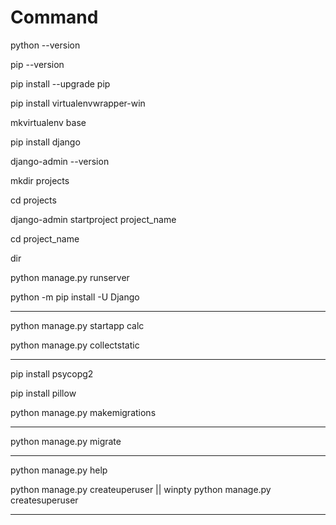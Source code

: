 # Command

python --version

pip --version

pip install --upgrade pip

pip install virtualenvwrapper-win

mkvirtualenv base

pip install django

django-admin --version

mkdir projects

cd projects

django-admin startproject project_name

cd project_name

dir

python manage.py runserver

python -m pip install -U Django

---------------------------------------

python manage.py startapp calc
 
python manage.py collectstatic

-------------------------------------
pip install psycopg2

pip install pillow

python manage.py makemigrations

--------------------------------------

python manage.py migrate

-------------------------------------
python manage.py help

python manage.py createuperuser  || winpty python manage.py createsuperuser

-------------------------------------
